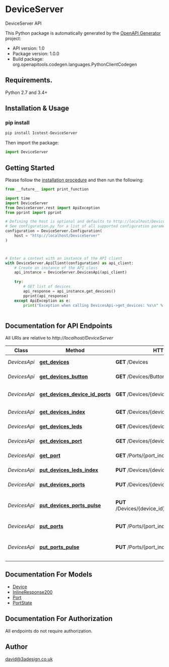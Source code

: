 # DeviceServer
DeviceServer API

This Python package is automatically generated by the [OpenAPI Generator](https://openapi-generator.tech) project:

- API version: 1.0
- Package version: 1.0.0
- Build package: org.openapitools.codegen.languages.PythonClientCodegen

## Requirements.

Python 2.7 and 3.4+

## Installation & Usage
### pip install

```bash
pip install Icotest-DeviceServer
```

Then import the package:
```python
import DeviceServer
```

## Getting Started

Please follow the [installation procedure](#installation--usage) and then run the following:

```python
from __future__ import print_function

import time
import DeviceServer
from DeviceServer.rest import ApiException
from pprint import pprint

# Defining the host is optional and defaults to http://localhost/DeviceServer
# See configuration.py for a list of all supported configuration parameters.
configuration = DeviceServer.Configuration(
    host = "http://localhost/DeviceServer"
)



# Enter a context with an instance of the API client
with DeviceServer.ApiClient(configuration) as api_client:
    # Create an instance of the API class
    api_instance = DeviceServer.DevicesApi(api_client)
    
    try:
        # GET list of devices
        api_response = api_instance.get_devices()
        pprint(api_response)
    except ApiException as e:
        print("Exception when calling DevicesApi->get_devices: %s\n" % e)
    
```

## Documentation for API Endpoints

All URIs are relative to *http://localhost/DeviceServer*

Class | Method | HTTP request | Description
------------ | ------------- | ------------- | -------------
*DevicesApi* | [**get_devices**](docs/DevicesApi.md#get_devices) | **GET** /Devices | GET list of devices
*DevicesApi* | [**get_devices_button**](docs/DevicesApi.md#get_devices_button) | **GET** /Devices/Button/{device_id} | GET state of button
*DevicesApi* | [**get_devices_device_id_ports**](docs/DevicesApi.md#get_devices_device_id_ports) | **GET** /Devices/{device_id}/Ports | GET all ports for device
*DevicesApi* | [**get_devices_index**](docs/DevicesApi.md#get_devices_index) | **GET** /Devices/{device_id} | GET single device
*DevicesApi* | [**get_devices_leds**](docs/DevicesApi.md#get_devices_leds) | **GET** /Devices/{device_id}/Leds/{led_index} | GET state of LED
*DevicesApi* | [**get_devices_port**](docs/DevicesApi.md#get_devices_port) | **GET** /Devices/{device_id}/Ports/{port_index} | GET status of port
*DevicesApi* | [**get_port**](docs/DevicesApi.md#get_port) | **GET** /Ports/{port_index} | GET status of port
*DevicesApi* | [**put_devices_leds_index**](docs/DevicesApi.md#put_devices_leds_index) | **PUT** /Devices/{device_id}/Leds/{led_index} | PUT state of LED
*DevicesApi* | [**put_devices_ports**](docs/DevicesApi.md#put_devices_ports) | **PUT** /Devices/{device_id}/Ports/{port_index} | PUT state of port
*DevicesApi* | [**put_devices_ports_pulse**](docs/DevicesApi.md#put_devices_ports_pulse) | **PUT** /Devices/{device_id}/Ports/{port_index}/Pulse | PUT port into state for period of time
*DevicesApi* | [**put_ports**](docs/DevicesApi.md#put_ports) | **PUT** /Ports/{port_index} | PUT state of port
*DevicesApi* | [**put_ports_pulse**](docs/DevicesApi.md#put_ports_pulse) | **PUT** /Ports/{port_index}/Pulse | PUT port into state for period of time


## Documentation For Models

 - [Device](docs/Device.md)
 - [InlineResponse200](docs/InlineResponse200.md)
 - [Port](docs/Port.md)
 - [PortState](docs/PortState.md)


## Documentation For Authorization

 All endpoints do not require authorization.

## Author

david@3adesign.co.uk


